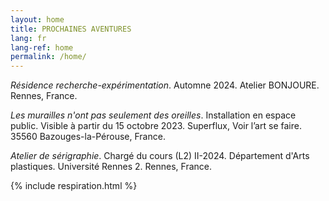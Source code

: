 ```yaml
---
layout: home
title: PROCHAINES AVENTURES
lang: fr
lang-ref: home
permalink: /home/
---
```


*Résidence recherche-expérimentation*. Automne 2024. Atelier BONJOURE. Rennes, France.

*Les murailles n'ont pas seulement des oreilles*. Installation en espace public. Visible à partir du 15 octobre 2023. Superflux, Voir l’art se faire. 35560 Bazouges-la-Pérouse, France.

*Atelier de sérigraphie*. Chargé du cours (L2) II-2024. Département d'Arts plastiques. Université Rennes 2. Rennes, France.

{% include respiration.html %}
